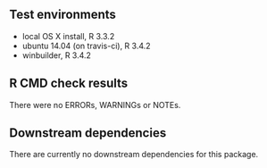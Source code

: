 ## Test environments
* local OS X install, R 3.3.2
* ubuntu 14.04 (on travis-ci), R 3.4.2
* winbuilder, R 3.4.2

## R CMD check results
There were no ERRORs, WARNINGs or NOTEs. 

## Downstream dependencies
There are currently no downstream dependencies for this package.